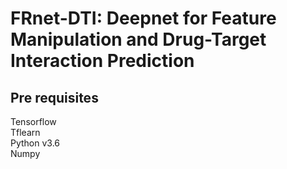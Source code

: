 # FRnet-DTI: Deepnet for Feature Manipulation and Drug-Target Interaction Prediction

## Pre requisites
Tensorflow   
Tflearn    
Python v3.6    
Numpy    

